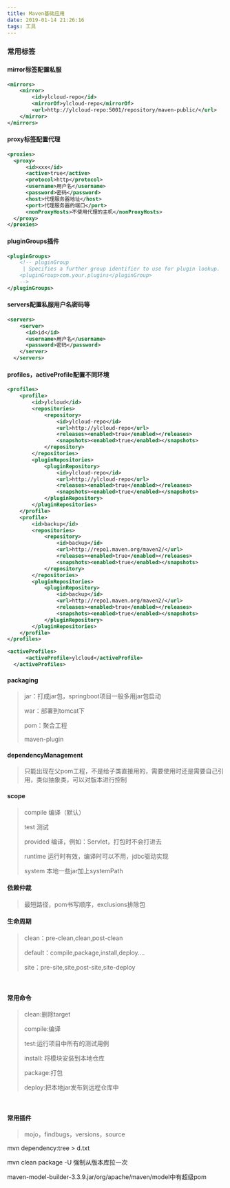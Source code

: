 ```yaml
---
title: Maven基础应用
date: 2019-01-14 21:26:16
tags: 工具
---
```


### 常用标签

#### mirror标签配置私服

~~~xml
<mirrors>
    <mirror>   
        <id>ylcloud-repo</id>   
        <mirrorOf>ylcloud-repo</mirrorOf>   
        <url>http://ylcloud-repo:5001/repository/maven-public/</url>   
    </mirror> 
</mirrors>

~~~

#### proxy标签配置代理

~~~xml
<proxies>
  <proxy>
      <id>xxx</id>
      <active>true</active>
      <protocol>http</protocol>
      <username>用户名</username>
      <password>密码</password>
      <host>代理服务器地址</host>
      <port>代理服务器的端口</port>
      <nonProxyHosts>不使用代理的主机</nonProxyHosts>
  </proxy>
</proxies>

~~~



#### pluginGroups插件

~~~xml
<pluginGroups>
    <!-- pluginGroup
     | Specifies a further group identifier to use for plugin lookup.
    <pluginGroup>com.your.plugins</pluginGroup>
    -->
</pluginGroups>
~~~



#### servers配置私服用户名密码等

~~~xml
<servers>
    <server>
      <id>id</id>
      <username>用户名</username>
      <password>密码</password>
    </server>
  </servers>
~~~



#### profiles，activeProfile配置不同环境

~~~xml
<profiles>
    <profile>  
        <id>ylcloud</id>  
        <repositories>  
            <repository>  
                <id>ylcloud-repo</id>  
                <url>http://ylcloud-repo</url>  
                <releases><enabled>true</enabled></releases>  
                <snapshots><enabled>true</enabled></snapshots>  
            </repository>  
        </repositories>  
        <pluginRepositories>  
            <pluginRepository>  
                <id>ylcloud-repo</id>  
                <url>http://ylcloud-repo</url>  
                <releases><enabled>true</enabled></releases>  
                <snapshots><enabled>true</enabled></snapshots>  
            </pluginRepository>  
        </pluginRepositories>  
    </profile>  
    <profile>  
        <id>backup</id>  
        <repositories>  
            <repository>  
                <id>backup</id>  
                <url>http://repo1.maven.org/maven2/</url>   
                <releases><enabled>true</enabled></releases>  
                <snapshots><enabled>true</enabled></snapshots>  
            </repository>  
        </repositories>  
        <pluginRepositories>  
            <pluginRepository>  
                <id>backup</id>  
                <url>http://repo1.maven.org/maven2/</url>   
                <releases><enabled>true</enabled></releases>  
                <snapshots><enabled>true</enabled></snapshots>  
            </pluginRepository>  
        </pluginRepositories>  
    </profile>  
</profiles>

<activeProfiles>  
      <activeProfile>ylcloud</activeProfile>  
  </activeProfiles>

~~~





#### packaging

> jar：打成jar包，springboot项目一般多用jar包启动
>
> war：部署到tomcat下
>
> pom：聚合工程
>
> maven-plugin



#### dependencyManagement

>  只能出现在父pom工程，不是给子类直接用的，需要使用时还是需要自己引用，类似抽象类，可以对版本进行控制

#### scope

>compile 编译（默认）
>
>test 测试
>
>provided 编译，例如：Servlet，打包时不会打进去
>
>runtime 运行时有效，编译时可以不用，jdbc驱动实现
>
>system 本地一些jar加上systemPath



#### 依赖仲裁

> 最短路径，pom书写顺序，exclusions排除包



####  生命周期

> clean：pre-clean,clean,post-clean
>
> default：compile,package,install,deploy....
>
> site：pre-site,site,post-site,site-deploy

​	

#### 常用命令

> clean:删除target
>
> compile:编译
>
> test:运行项目中所有的测试用例
>
> install:	将模块安装到本地仓库
>
> package:打包
>
> deploy:把本地jar发布到远程仓库中

​	

#### 常用插件

> mojo，findbugs，versions，source



mvn dependency:tree > d.txt

mvn clean package -U 强制从版本库拉一次

maven-model-builder-3.3.9.jar/org/apache/maven/model中有超级pom